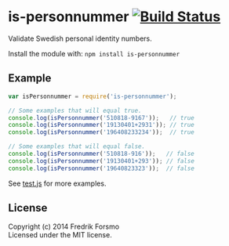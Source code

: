 # is-personnummer [![Build Status](https://secure.travis-ci.org/frozzare/is-personnummer.png?branch=master)](http://travis-ci.org/frozzare/is-personnummer)

Validate Swedish personal identity numbers.

Install the module with: `npm install is-personnummer`

## Example

```javascript
var isPersonnummer = require('is-personnummer');

// Some examples that will equal true.
console.log(isPersonnummer('510818-9167'));   // true
console.log(isPersonnummer('19130401+2931')); // true
console.log(isPersonnummer('196408233234'));  // true

// Some examples that will equal false.
console.log(isPersonnummer('510818-916'));   // false
console.log(isPersonnummer('19130401+293')); // false
console.log(isPersonnummer('19640823323'));  // false
```

See [test.js](test.js) for more examples.

## License
Copyright (c) 2014 Fredrik Forsmo  
Licensed under the MIT license.
